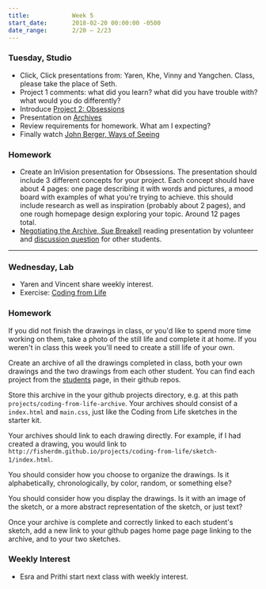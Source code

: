 ```yaml
---
title:            Week 5
start_date:       2018-02-20 00:00:00 -0500
date_range:       2/20 – 2/23
---
```


### Tuesday, Studio

- Click, Click presentations from: Yaren, Khe, Vinny and Yangchen. Class, please take the place of Seth.
- Project 1 comments: what did you learn? what did you have trouble with? what would you do differently?
- Introduce [Project 2: Obsessions](/projects/obsessions)
- Presentation on [Archives](/assets/lectures/lecture4-archives.pdf)
- Review requirements for homework. What am I expecting?
- Finally watch [John Berger, Ways of Seeing](https://www.youtube.com/watch?v=0pDE4VX_9Kk)

### Homework
- Create an InVision presentation for Obsessions. The presentation should include 3 different concepts for your project. Each concept should have about 4 pages: one page describing it with words and pictures, a mood board with examples of what you're trying to achieve. this should include research as well as inspiration (probably about 2 pages), and one rough homepage design exploring your topic. Around 12 pages total.
- [Negotiating the Archive, Sue Breakell](http://www.tate.org.uk/download/file/fid/7288) reading presentation by volunteer and [discussion question](https://docs.google.com/document/d/1INK3o5mo5eSZrryAf0ItaZ7Yz4f3yDxJsE-mfCI8q0I/edit?usp=sharing) for other students.

---

### Wednesday, Lab

- Yaren and Vincent share weekly interest.
- Exercise: [Coding from Life](/lectures/lab/coding-from-life)

### Homework

If you did not finish the drawings in class, or you'd like to spend more time working on them, take a photo of the still life and complete it at home. If you weren't in class this week you'll need to create a still life of your own.

Create an archive of all the drawings completed in class, both your own drawings and the two drawings from each other student.
You can find each project from the [students](/students) page, in their github repos.

Store this archive in the your github projects directory, e.g. at this path `projects/coding-from-life-archive`. Your archives should consist
of a `index.html` and `main.css`, just like the Coding from Life sketches in the starter kit.

Your archives should link to each drawing directly. For example, if I had created a drawing, you would link to `http://fisherdm.github.io/projects/coding-from-life/sketch-1/index.html`.

You should consider how you choose to organize the drawings. Is it alphabetically, chronologically, by color, random, or something else?

You should consider how you display the drawings. Is it with an image of the sketch, or a more abstract representation of the sketch, or just text?

Once your archive is complete and correctly linked to each student's sketch, add a new link to your github pages home page page linking to the
archive, and to your two sketches.

### Weekly Interest

- Esra and Prithi start next class with weekly interest.
